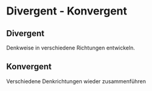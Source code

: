 # Divergent - Konvergent

## Divergent

Denkweise in verschiedene Richtungen entwickeln.



## Konvergent

Verschiedene Denkrichtungen wieder zusammenführen
